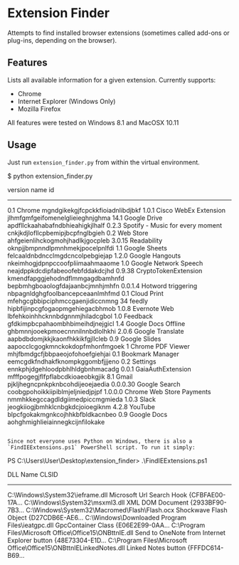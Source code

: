 # Extension Finder

Attempts to find installed browser extensions (sometimes called add-ons or plug-ins, depending on the browser).

## Features
Lists all available information for a given extension. Currently supports:

* Chrome
* Internet Explorer (Windows Only)
* Mozilla Firefox

All features were tested on Windows 8.1 and MacOSX 10.11


## Usage

Just run `extension_finder.py` from within the virtual environment.


$ python extension_finder.py


version    name                                    id
---------  --------------------------------------  --------------------------------
0.1        Chrome                                  mgndgikekgjfcpckkfioiadnlibdjbkf
1.0.1      Cisco WebEx Extension                   jlhmfgmfgeifomenelglieieghnjghma
14.1       Google Drive                            apdfllckaahabafndbhieahigkjlhalf
0.2.3      Spotify - Music for every moment        cnkjkdjlofllcpbemipjbcpfnglbgieh
0.2        Web Store                               ahfgeienlihckogmohjhadlkjgocpleb
3.0.15     Readability                             oknpjjbmpnndlpmnhmekjpocelpnlfdi
1.1        Google Sheets                           felcaaldnbdncclmgdcncolpebgiejap
1.2.0      Google Hangouts                         nkeimhogjdpnpccoofpliimaahmaaome
1.0        Google Network Speech                   neajdppkdcdipfabeoofebfddakdcjhd
0.9.38     CryptoTokenExtension                    kmendfapggjehodndflmmgagdbamhnfd
                                                   bepbmhgboaologfdajaanbcjmnhjmhfn
0.0.1.4    Hotword triggering                      nbpagnldghgfoolbancepceaanlmhfmd
0.1        Cloud Print                             mfehgcgbbipciphmccgaenjidiccnmng
34         feedly                                  hipbfijinpcgfogaopmgehiegacbhmob
1.0.8      Evernote Web                            lbfehkoinhhcknnbdgnnmjhiladcgbol
1.0        Feedback                                gfdkimpbcpahaombhbimeihdjnejgicl
1.4        Google Docs Offline                     ghbmnnjooekpmoecnnnilnnbdlolhkhi
2.0.6      Google Translate                        aapbdbdomjkkjkaonfhkkikfgjllcleb
0.9        Google Slides                           aapocclcgogkmnckokdopfmhonfmgoek
1          Chrome PDF Viewer                       mhjfbmdgcfjbbpaeojofohoefgiehjai
0.1        Bookmark Manager                        eemcgdkfndhakfknompkggombfjjjeno
0.2        Settings                                ennkphjdgehloodpbhlhldgbnhmacadg
0.0.1      GaiaAuthExtension                       mfffpogegjflfpflabcdkioaeobkgjik
8.1        Gmail                                   pjkljhegncpnkpknbcohdijeoejaedia
0.0.0.30   Google Search                           coobgpohoikkiipiblmjeljniedjpjpf
1.0.0.0    Chrome Web Store Payments               nmmhkkegccagdldgiimedpiccmgmieda
1.0.3      Slack                                   jeogkiiogjbmhklcnbgkdcjoioegiknm
4.2.8      YouTube                                 blpcfgokakmgnkcojhhkbfbldkacnbeo
0.9        Google Docs                             aohghmighlieiainnegkcijnfilokake
```

Since not everyone uses Python on Windows, there is also a `FindIEExtensions.ps1` PowerShell script. To run it simply:

```
PS C:\Users\User\Desktop\extension_finder> .\FindIEExtensions.ps1

DLL                                                                Name                                          CLSID
---                                                                ----                                          -----
C:\Windows\System32\ieframe.dll                                    Microsoft Url Search Hook                     {CFBFAE00-17A...
C:\Windows\System32\msxml3.dll                                     XML DOM Document                              {2933BF90-7B3...
C:\Windows\System32\Macromed\Flash\Flash.ocx                       Shockwave Flash Object                        {D27CDB6E-AE6...
C:\Windows\Downloaded Program Files\ieatgpc.dll                    GpcContainer Class                            {E06E2E99-0AA...
C:\Program Files\Microsoft Office\Office15\ONBttnIE.dll            Send to OneNote from Internet Explorer button {48E73304-E1D...
C:\Program Files\Microsoft Office\Office15\ONBttnIELinkedNotes.dll Linked Notes button                           {FFFDC614-B69...
```
